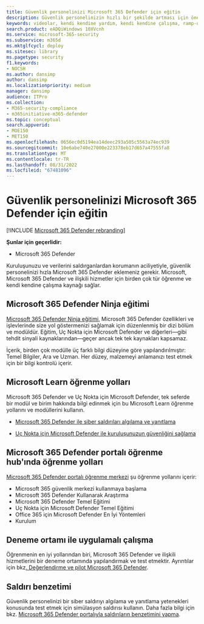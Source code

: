 ```yaml
---
title: Güvenlik personelinizi Microsoft 365 Defender için eğitin
description: Güvenlik personelinizin hızlı bir şekilde artması için önemli eğitim kaynaklarına ulaşın.
keywords: videolar, kendi kendine yardım, kendi kendine çalışma, ramp-up, yönerge, kurslar, öğrenme yolu, Microsoft Learn, kurs, kurslar, SecOps, güvenlik analisti
search.product: eADQiWindows 10XVcnh
ms.service: microsoft-365-security
ms.subservice: m365d
ms.mktglfcycl: deploy
ms.sitesec: library
ms.pagetype: security
f1.keywords:
- NOCSH
ms.author: dansimp
author: dansimp
ms.localizationpriority: medium
manager: dansimp
audience: ITPro
ms.collection:
- M365-security-compliance
- m365initiative-m365-defender
ms.topic: conceptual
search.appverid:
- MOE150
- MET150
ms.openlocfilehash: 0656ec0d5194ea14deec293a505c5563a74ec939
ms.sourcegitcommit: 10e6abe740e27000e223378eb17d657a47555fa8
ms.translationtype: MT
ms.contentlocale: tr-TR
ms.lasthandoff: 08/31/2022
ms.locfileid: "67481096"
---
```

# <a name="train-your-security-staff-for-microsoft-365-defender"></a>Güvenlik personelinizi Microsoft 365 Defender için eğitin

[!INCLUDE [Microsoft 365 Defender rebranding](../includes/microsoft-defender.md)]

**Şunlar için geçerlidir:**
- Microsoft 365 Defender

Kuruluşunuzu ve verilerini saldırganlardan korumanın aciliyetiyle, güvenlik personelinizi hızla Microsoft 365 Defender eklemeniz gerekir. Microsoft, Microsoft 365 Defender ve ilişkili hizmetler için birden çok tür öğrenme ve kendi kendine çalışma kaynağı sağlar.


## <a name="microsoft-365-defender-ninja-training"></a>Microsoft 365 Defender Ninja eğitimi

[Microsoft 365 Defender Ninja eğitimi](https://techcommunity.microsoft.com/t5/microsoft-365-defender/become-a-microsoft-365-defender-ninja/ba-p/1789376), Microsoft 365 Defender özellikleri ve işlevlerinde size yol göstermenizi sağlamak için düzenlenmiş bir dizi bölüm ve modüldür. Eğitim, Uç Nokta için Microsoft Defender ve diğerleri&mdash;gibi tehdit sinyali kaynaklarından&mdash;geçer ancak tek tek kaynakları kapsamaz. 

İçerik, birden çok modülle üç farklı bilgi düzeyine göre yapılandırılmıştır: Temel Bilgiler, Ara ve Uzman. Her düzey, malzemeyi anlamanızı test etmek için bir bilgi kontrolü içerir.

## <a name="microsoft-learn-learning-paths"></a>Microsoft Learn öğrenme yolları

Microsoft 365 Defender ve Uç Nokta için Microsoft Defender, tek seferde bir modül ve birim hakkında bilgi edinmek için bu Microsoft Learn öğrenme yollarını ve modüllerini kullanın.

 - [Microsoft 365 Defender ile siber saldırıları algılama ve yanıtlama](/learn/paths/defender-detect-respond/)

 - [Uç Nokta için Microsoft Defender ile kuruluşunuzun güvenliğini sağlama](/learn/paths/defender-endpoint-fundamentals/)  


## <a name="learning-paths-in-the-microsoft-365-defender-portal-learning-hub"></a>Microsoft 365 Defender portalı öğrenme hub'ında öğrenme yolları

[Microsoft 365 Defender portalı öğrenme merkezi](https://security.microsoft.com/learning) şu öğrenme yollarını içerir:

- Microsoft 365 güvenlik merkezi kullanmaya başlama
- Microsoft 365 Defender Kullanarak Araştırma
- Microsoft 365 Defender Temel Eğitimi
- Uç Nokta için Microsoft Defender Temel Eğitimi
- Office 365 için Microsoft Defender En İyi Yöntemleri
- Kurulum

## <a name="hands-on-with-a-trial-environment"></a>Deneme ortamı ile uygulamalı çalışma

Öğrenmenin en iyi yollarından biri, Microsoft 365 Defender ve ilişkili hizmetlerini bir deneme ortamında yapılandırmak ve test etmektir. Ayrıntılar için bkz[. Değerlendirme ve pilot Microsoft 365 Defender](eval-overview.md).

## <a name="simulating-an-attack"></a>Saldırı benzetimi

Güvenlik personelinizi bir siber saldırıyı algılama ve yanıtlama yetenekleri konusunda test etmek için simülasyon saldırısı kullanın. Daha fazla bilgi için bkz. [Microsoft 365 Defender portalıyla saldırıların benzetimini yapma](eval-defender-investigate-respond-simulate-attack.md#simulate-attacks-with-the-microsoft-365-defender-portal). 


